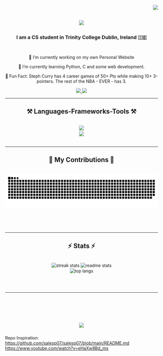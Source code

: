 <img align="right" src="https://visitor-badge.laobi.icu/badge?page_id=yzhuangintcd.yzhuangintcd" />

<h1 align="center">
    <img src="https://readme-typing-svg.herokuapp.com/?font=Righteous&size=35&center=true&vCenter=true&width=500&height=70&duration=4000&lines=Hi+There!+👋;+I'm+Yuchen+Zhuang!;" />
</h1>

<h3 align="center">I am a CS student in Trinity College Dublin, Ireland 🇮🇪 </h3>

<br>

<div align="center">
 
  🔭 I’m currently working on my own Personal Website 
 
  🌱 I’m currently learning Python, C and some web development.

  🏀 Fun Fact: Steph Curry has 4 career games of 50+ Pts while making 10+ 3-pointers. The rest of the NBA - EVER - has 3.

</div>

<div align="center"> 
  <a href="mailto:yzhuang@tcd.ie">
    <img src="https://img.shields.io/badge/Gmail-333333?style=for-the-badge&logo=gmail&logoColor=red" />
  </a>
  <a href="https://www.linkedin.com/in/yuchen-zhuang-246085217" target="_blank">
    <img src="https://img.shields.io/badge/LinkedIn-0077B5?style=for-the-badge&logo=linkedin&logoColor=white" target="_blank" />
  </a>

</div>

<hr/>
<h2 align="center">⚒️ Languages-Frameworks-Tools ⚒️</h2>
<br/>
<div align="center">
    <img src="https://skillicons.dev/icons?i=react,html,css,vscode,github,tailwind,git,r" />
    <br>
    <img src="https://skillicons.dev/icons?i=nodejs,python,javascript,mongodb,c,java" /><br>
</div>

<br/>
<hr/>

<div align="center">
  <h2>🐍 My Contributions 🐍</h2>
  <br>
  <img alt="snake eating my contributions" src="https://raw.githubusercontent.com/yzhuangintcd/yzhuangintcd/output/github-contribution-grid-snake.svg" />
  
  <br/><br/><br/>
</div>

<hr/>

<h2 align="center">⚡ Stats ⚡</h2>
<br>
<div align=center>
  <img width=390 src="https://streak-stats.demolab.com/?user=yzhuangintcd&theme=dark" alt="streak stats"/>
  <img width=390 src="https://github-readme-stats.vercel.app/api?username=yzhuangintcd&count_private=true&show_icons=true&theme=react&rank_icon=github&border_radius=10" alt="readme stats" />
  <br/>
  <img width=325 align="center" src="https://github-readme-stats.vercel.app/api/top-langs/?username=yzhuangintcd&hide=HTML&langs_count=8&layout=compact&theme=react&border_radius=10&size_weight=0.5&count_weight=0.5&exclude_repo=github-readme-stats" alt="top langs" />
</div>

<br/><br/>

<hr/>

<br/>

<br/>

<h1 align="center">
    <img src="https://readme-typing-svg.herokuapp.com/?font=Righteous&size=35&center=true&vCenter=true&width=500&height=70&duration=4000&lines=Thanks+for+Stopping+by+👋;+Have+a+Wonderful+day;" />
</h1>

Repo Inspiration: 
<br>
https://github.com/salesp07/salesp07/blob/main/README.md
<br>
https://www.youtube.com/watch?v=eHaXw8Bd_ms
